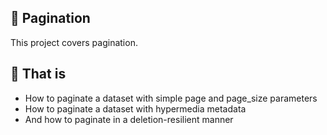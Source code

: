 ## :file_folder: Pagination

This project covers pagination.

## :scroll: That is
- How to paginate a dataset with simple page and page_size parameters
- How to paginate a dataset with hypermedia metadata
- And how to paginate in a deletion-resilient manner
